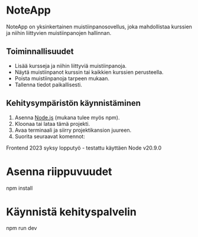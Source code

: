 # NoteApp

NoteApp on yksinkertainen muistiinpanosovellus, joka mahdollistaa kurssien ja niihin liittyvien muistiinpanojen hallinnan.

## Toiminnallisuudet

- Lisää kursseja ja niihin liittyviä muistiinpanoja.
- Näytä muistiinpanot kurssin tai kaikkien kurssien perusteella.
- Poista muistiinpanoja tarpeen mukaan.
- Tallenna tiedot paikallisesti.

## Kehitysympäristön käynnistäminen

1. Asenna [Node.js](https://nodejs.org/) (mukana tulee myös npm).
2. Kloonaa tai lataa tämä projekti.
3. Avaa terminaali ja siirry projektikansion juureen.
4. Suorita seuraavat komennot:

Frontend 2023 syksy lopputyö - testattu käyttäen Node v20.9.0

# Asenna riippuvuudet
npm install

# Käynnistä kehityspalvelin
npm run dev

